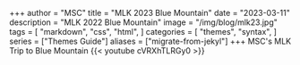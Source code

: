 +++
author = "MSC"
title = "MLK 2023 Blue Mountain"
date = "2023-03-11"
description = "MLK 2022 Blue Mountain"
image = "/img/blog/mlk23.jpg"
tags = [
    "markdown",
    "css",
    "html",
]
categories = [
    "themes",
    "syntax",
]
series = ["Themes Guide"]
aliases = ["migrate-from-jekyl"]
+++
MSC's MLK Trip to Blue Mountain
{{< youtube cVRXhTLRGy0 >}}

